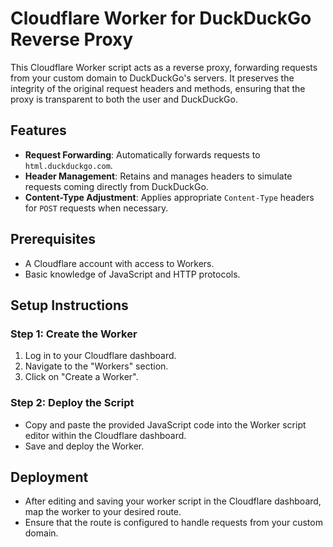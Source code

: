 # Cloudflare Worker for DuckDuckGo Reverse Proxy

This Cloudflare Worker script acts as a reverse proxy, forwarding requests from your custom domain to DuckDuckGo's servers. It preserves the integrity of the original request headers and methods, ensuring that the proxy is transparent to both the user and DuckDuckGo.

## Features

- **Request Forwarding**: Automatically forwards requests to `html.duckduckgo.com`.
- **Header Management**: Retains and manages headers to simulate requests coming directly from DuckDuckGo.
- **Content-Type Adjustment**: Applies appropriate `Content-Type` headers for `POST` requests when necessary.

## Prerequisites

- A Cloudflare account with access to Workers.
- Basic knowledge of JavaScript and HTTP protocols.

## Setup Instructions

### Step 1: Create the Worker

1. Log in to your Cloudflare dashboard.
2. Navigate to the "Workers" section.
3. Click on "Create a Worker".

### Step 2: Deploy the Script

- Copy and paste the provided JavaScript code into the Worker script editor within the Cloudflare dashboard.
- Save and deploy the Worker.

## Deployment

- After editing and saving your worker script in the Cloudflare dashboard, map the worker to your desired route.
- Ensure that the route is configured to handle requests from your custom domain.
